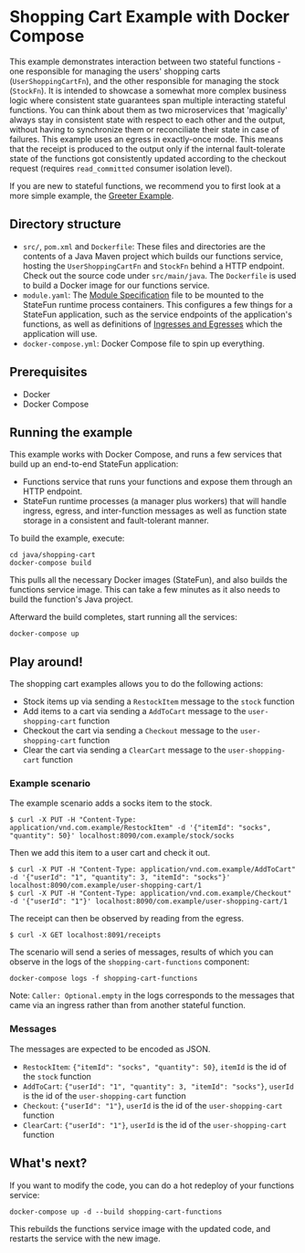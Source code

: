 # Shopping Cart Example with Docker Compose

This example demonstrates interaction between two stateful functions - one responsible for managing the users' shopping carts (`UserShoppingCartFn`), and the other responsible for managing the stock (`StockFn`). It is intended to showcase a somewhat more complex business logic where consistent state guarantees span multiple interacting stateful functions. You can think about them as two microservices that 'magically' always stay in consistent state with respect to each other and the output, without having to synchronize them or reconciliate their state in case of failures. This example uses an egress in exactly-once mode. This means that the receipt is produced to the output only if the internal fault-tolerate state of the functions got consistently updated according to the checkout request (requires `read_committed` consumer isolation level).  

If you are new to stateful functions, we recommend you to first look at a more simple example, the [Greeter Example](../greeter).

## Directory structure

- `src/`, `pom.xml` and `Dockerfile`: These files and directories are the contents of a Java Maven project which builds
  our functions service, hosting the `UserShoppingCartFn` and `StockFn` behind a HTTP endpoint. Check out the source code under
  `src/main/java`. The `Dockerfile` is used to build a Docker image for our functions service.
- `module.yaml`: The [Module Specification](https://nightlies.apache.org/flink/flink-statefun-docs-release-3.2/docs/modules/overview/) file to be mounted to the StateFun runtime process containers. This
  configures a few things for a StateFun application, such as the service endpoints of the application's functions, as
  well as definitions of [Ingresses and Egresses](https://nightlies.apache.org/flink/flink-statefun-docs-release-3.2/docs/modules/io/overview/) which the application will use.
- `docker-compose.yml`: Docker Compose file to spin up everything.

## Prerequisites

- Docker
- Docker Compose

## Running the example

This example works with Docker Compose, and runs a few services that build up an end-to-end StateFun application:
- Functions service that runs your functions and expose them through an HTTP endpoint.
- StateFun runtime processes (a manager plus workers) that will handle ingress, egress, and inter-function messages as
  well as function state storage in a consistent and fault-tolerant manner.

To build the example, execute:

```
cd java/shopping-cart
docker-compose build
```

This pulls all the necessary Docker images (StateFun), and also builds the functions service image. This can
take a few minutes as it also needs to build the function's Java project.

Afterward the build completes, start running all the services:

```
docker-compose up
```

## Play around!

The shopping cart examples allows you to do the following actions:

* Stock items up via sending a `RestockItem` message to the `stock` function
* Add items to a cart via sending a `AddToCart` message to the `user-shopping-cart` function
* Checkout the cart via sending a `Checkout` message to the `user-shopping-cart` function
* Clear the cart via sending a `ClearCart` message to the `user-shopping-cart` function

### Example scenario

The example scenario adds a socks item to the stock.

```
$ curl -X PUT -H "Content-Type: application/vnd.com.example/RestockItem" -d '{"itemId": "socks", "quantity": 50}' localhost:8090/com.example/stock/socks
```

Then we add this item to a user cart and check it out.

```
$ curl -X PUT -H "Content-Type: application/vnd.com.example/AddToCart" -d '{"userId": "1", "quantity": 3, "itemId": "socks"}' localhost:8090/com.example/user-shopping-cart/1
$ curl -X PUT -H "Content-Type: application/vnd.com.example/Checkout" -d '{"userId": "1"}' localhost:8090/com.example/user-shopping-cart/1
```

The receipt can then be observed by reading from the egress.

```
$ curl -X GET localhost:8091/receipts
```

The scenario will send a series of messages, results of which you can observe in the logs of the `shopping-cart-functions` component:
```
docker-compose logs -f shopping-cart-functions
```
Note: `Caller: Optional.empty` in the logs corresponds to the messages that came via an ingress rather than from another stateful function.

### Messages

The messages are expected to be encoded as JSON.

* `RestockItem`: `{"itemId": "socks", "quantity": 50}`, `itemId` is the id of the `stock` function
* `AddToCart`: `{"userId": "1", "quantity": 3, "itemId": "socks"}`, `userId` is the id of the `user-shopping-cart` function
* `Checkout`: `{"userId": "1"}`, `userId` is the id of the `user-shopping-cart` function
* `ClearCart`: `{"userId": "1"}`, `userId` is the id of the `user-shopping-cart` function

## What's next?

If you want to modify the code, you can do a hot redeploy of your functions service:
```
docker-compose up -d --build shopping-cart-functions
```
This rebuilds the functions service image with the updated code, and restarts the service with the new image.
